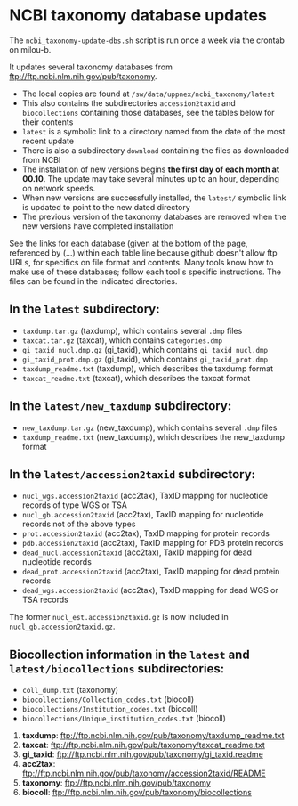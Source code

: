 NCBI taxonomy database updates
=======================

The `ncbi_taxonomy-update-dbs.sh` script is run once a week via the crontab on milou-b.

It updates several taxonomy databases from <ftp://ftp.ncbi.nlm.nih.gov/pub/taxonomy>.
* The local copies are found at `/sw/data/uppnex/ncbi_taxonomy/latest`
* This also contains the subdirectories `accession2taxid` and `biocollections` containing those databases, see the tables below for their contents
* `latest` is a symbolic link to a directory named from the date of the most recent update
* There is also a subdirectory `download` containing the files as downloaded from NCBI
* The installation of new versions begins **the first day of each month at 00.10**.  The update may take several minutes up to an hour, depending on network speeds.
* When new versions are successfully installed, the `latest/` symbolic link is updated to point to the new dated directory
* The previous version of the taxonomy databases are removed when the new versions have completed installation

See the links for each database (given at the bottom of the page, referenced by
(...) within each table line because github doesn't allow ftp URLs, for
specifics on file format and contents.  Many tools know how to make use of
these databases; follow each tool's specific instructions.  The files can be
found in the indicated directories.

## In the `latest` subdirectory:

* `taxdump.tar.gz` (taxdump), which contains several `.dmp` files
* `taxcat.tar.gz` (taxcat), which contains `categories.dmp`
* `gi_taxid_nucl.dmp.gz` (gi_taxid), which contains `gi_taxid_nucl.dmp`
* `gi_taxid_prot.dmp.gz` (gi_taxid), which contains `gi_taxid_prot.dmp`
* `taxdump_readme.txt` (taxdump), which describes the taxdump format
* `taxcat_readme.txt` (taxcat), which describes the taxcat format

## In the `latest/new_taxdump` subdirectory:

* `new_taxdump.tar.gz` (new_taxdump), which contains several `.dmp` files
* `taxdump_readme.txt` (new_taxdump), which describes the new_taxdump format

## In the `latest/accession2taxid` subdirectory:

* `nucl_wgs.accession2taxid` (acc2tax), TaxID mapping for nucleotide records of type WGS or TSA
* `nucl_gb.accession2taxid` (acc2tax), TaxID mapping for nucleotide records not of the above types
* `prot.accession2taxid` (acc2tax), TaxID mapping for protein records
* `pdb.accession2taxid` (acc2tax), TaxID mapping for PDB protein records
* `dead_nucl.accession2taxid` (acc2tax), TaxID mapping for dead nucleotide records
* `dead_prot.accession2taxid` (acc2tax), TaxID mapping for dead protein records
* `dead_wgs.accession2taxid` (acc2tax), TaxID mapping for dead WGS or TSA records

The former `nucl_est.accession2taxid.gz` is now included in `nucl_gb.accession2taxid.gz`.

## Biocollection information in the `latest` and `latest/biocollections` subdirectories:

* `coll_dump.txt` (taxonomy)
* `biocollections/Collection_codes.txt` (biocoll)
* `biocollections/Institution_codes.txt` (biocoll)
* `biocollections/Unique_institution_codes.txt` (biocoll)



1. **taxdump**:  ftp://ftp.ncbi.nlm.nih.gov/pub/taxonomy/taxdump_readme.txt
2. **taxcat**:   ftp://ftp.ncbi.nlm.nih.gov/pub/taxonomy/taxcat_readme.txt
3. **gi_taxid**: ftp://ftp.ncbi.nlm.nih.gov/pub/taxonomy/gi_taxid.readme
4. **acc2tax**:  ftp://ftp.ncbi.nlm.nih.gov/pub/taxonomy/accession2taxid/README
5. **taxonomy**: ftp://ftp.ncbi.nlm.nih.gov/pub/taxonomy
6. **biocoll**:  ftp://ftp.ncbi.nlm.nih.gov/pub/taxonomy/biocollections


